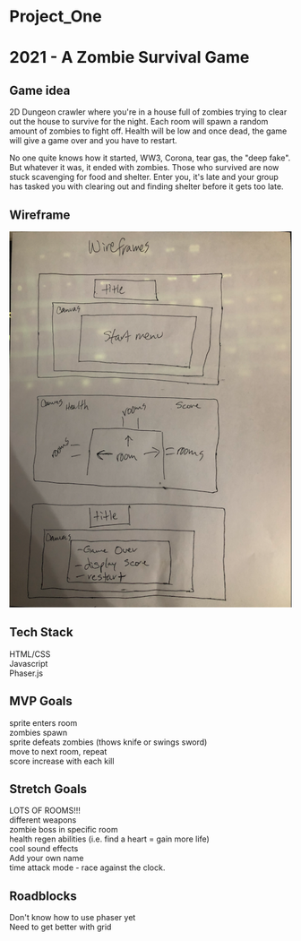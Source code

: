 # Project_One

# 2021 - A Zombie Survival Game

## Game idea

2D Dungeon crawler where you're in a house full of zombies trying to clear out the house to survive for the night.
Each room will spawn a random amount of zombies to fight off. Health will be low and once dead, the game will give a game over and you have to restart.

No one quite knows how it started, WW3, Corona, tear gas, the "deep fake". But whatever it was, it ended with zombies. Those who survived are now stuck scavenging for food and shelter. Enter you, it's late and your group has tasked you with clearing out and finding shelter before it gets too late.

## Wireframe

![](img/wireframe.png)

## Tech Stack

HTML/CSS<br>
Javascript<br> 
Phaser.js<br>

## MVP Goals

sprite enters room<br>
zombies spawn<br>
sprite defeats zombies (thows knife or swings sword)<br>
move to next room, repeat<br>
score increase with each kill

## Stretch Goals

LOTS OF ROOMS!!!<br>
different weapons<br>
zombie boss in specific room<br>
health regen abilities (i.e. find a heart = gain more life)<br>
cool sound effects<br>
Add your own name<br>
time attack mode - race against the clock.

## Roadblocks

Don't know how to use phaser yet<br>
Need to get better with grid